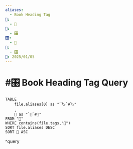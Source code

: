 ```yaml
---
aliases:
  - Book Heading Tag
📁:
  - 🔢
🔢:
  - 🎛️
🎛️:
  - 📖
🔀:
  - 🎛️
📅: 2025/01/05
---
```

# #🎛️ Book Heading Tag Query

```dataview
TABLE 
	file.aliases[0] as "`🏷️`#🏷️"
	,
	📁 as "`📁`#📁"
FROM "📁"
WHERE contains(file.tags,"📖")
SORT file.aliases DESC
SORT 📁 ASC
```

^query